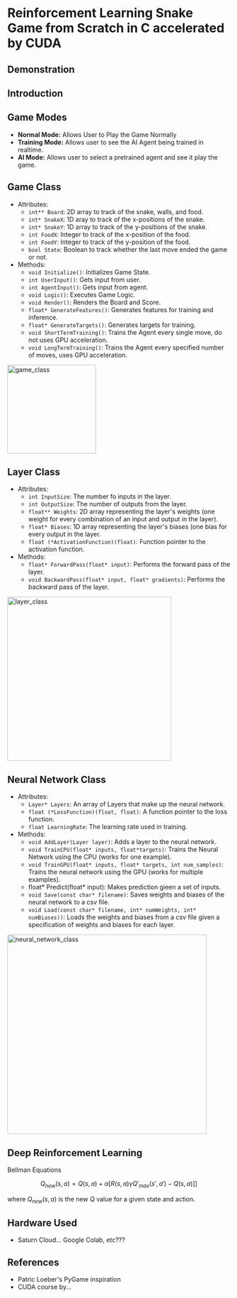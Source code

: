 # Reinforcement Learning Snake Game from Scratch in C accelerated by CUDA

## Demonstration

## Introduction

## Game Modes
- **Normal Mode:** Allows User to Play the Game Normally
- **Training Mode:** Allows user to see the AI Agent being trained in realtime.
- **AI Mode:** Allows user to select a pretrained agent and see it play the game.

## Game Class
- Attributes:
    - `int** Board`: 2D array to track of the snake, walls, and food.
    - `int* SnakeX`: 1D aray to track of the x-positions of the snake.
    - `int* SnakeY`: 1D array to track of the y-positions of the snake.
    - `int FoodX`: Integer to track of the x-position of the food.
    - `int FoodY`: Integer to track of the y-position of the food.
    - `bool State`: Boolean to track whether the last move ended the game or not.
- Methods:
    - `void Initialize()`: Initializes Game State.
    - `int UserInput()`: Gets input from user.
    - `int AgentInput()`: Gets input from agent.
    - `void Logic()`: Executes Game Logic.
    - `void Render()`: Renders the Board and Score.
    - `float* GenerateFeatures()`: Generates features for training and inference.
    - `float* GenerateTargets()`: Generates targets for training.
    - `void ShortTermTraining()`: Trains the Agent every single move, do not uses GPU acceleration.
    - `void LongTermTraining()`: Trains the Agent every specified number of moves, uses GPU acceleration.
<img src="mermaid_outputs/game_class.png" alt="game_class" width="200">

## Layer Class
- Attributes:
    - `int InputSize`: The number fo inputs in the layer.
    - `int OutputSize`: The number of outputs from the layer.
    - `float** Weights`: 2D array representing the layer's weights (one weight for every combination of an input and output in the layer).
    - `float* Biases`: 1D array representing the layer's biases (one bias for every output in the layer.
    - `float (*ActivationFunction)(float)`: Function pointer to the activation function.
- Methods:
    - `float* ForwardPass(float* input)`: Performs the forward pass of the layer.
    - `void BackwardPass(float* input, float* gradients)`: Performs the backward pass of the layer.
<img src="mermaid_outputs/layer_class.png" alt="layer_class" width="370">

## Neural Network Class
- Attributes:
    - `Layer* Layers`: An array of Layers that make up the neural network.
    - `float (*LossFunction)(float, float)`: A function pointer to the loss function.
    - `float LearningRate`: The learning rate used in training.
- Methods:
    - `void AddLayer(Layer layer)`: Adds a layer to the neural network.
    - `void TrainCPU(float* inputs, float*targets)`: Trains the Neural Network using the CPU (works for one example).
    - `void TrainGPU(float* inputs, float* targets, int num_samples)`: Trains the neural network using the GPU (works for multiple examples). 
    - float* Predict(float* input): Makes prediction gieen a set of inputs.
    - `void Save(const char* filename)`: Saves weights and biases of the neural network to a csv file.
    - `void Load(const char* filename, int* numWeights, int* numBiases))`: Loads the weights and biases from a csv file given a specification of weights and biases for each layer.
<img src="mermaid_outputs/neural_network_class.png" alt="neural_network_class" width="450">



## Deep Reinforcement Learning
Bellman Equations

$$Q_{new}(s, a) = Q(s,a) + \alpha [R(s, a) \gamma {Q'}_{max}(s', a') - Q(s,a)]]$$

where $Q_{new}(s,a)$ is the new $Q$ value for a given state and action.

## Hardware Used
- Saturn Cloud... Google Colab, etc???

## References
- Patric Loeber's PyGame inspiration
- CUDA course by...
